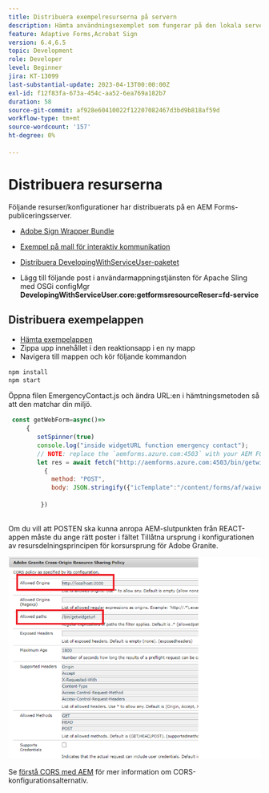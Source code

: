 ```yaml
---
title: Distribuera exempelresurserna på servern
description: Hämta användningsexemplet som fungerar på den lokala servern
feature: Adaptive Forms,Acrobat Sign
version: 6.4,6.5
topic: Development
role: Developer
level: Beginner
jira: KT-13099
last-substantial-update: 2023-04-13T00:00:00Z
exl-id: f12f83fa-673a-454c-aa52-6ea769a182b7
duration: 58
source-git-commit: af928e60410022f12207082467d3bd9b818af59d
workflow-type: tm+mt
source-wordcount: '157'
ht-degree: 0%

---
```


# Distribuera resurserna

Följande resurser/konfigurationer har distribuerats på en AEM Forms-publiceringsserver.

* [Adobe Sign Wrapper Bundle](assets/AcrobatSign.core-1.0.0-SNAPSHOT.jar)

* [Exempel på mall för interaktiv kommunikation](assets/waiver-interactive-communication.zip)
* [Distribuera DevelopingWithServiceUser-paketet](https://experienceleague.adobe.com/docs/experience-manager-learn/assets/developingwithserviceuser.zip)
* Lägg till följande post i användarmappningstjänsten för Apache Sling med OSGi configMgr
  **DevelopingWithServiceUser.core:getformsresourceReser=fd-service**

## Distribuera exempelappen

* [Hämta exempelappen](assets/mult-step-form1.zip)
* Zippa upp innehållet i den reaktionsapp i en ny mapp
* Navigera till mappen och kör följande kommandon

```java
npm install
npm start
```

Öppna filen EmergencyContact.js och ändra URL:en i hämtningsmetoden så att den matchar din miljö.


```javascript
 const getWebForm=async()=>
     {
        setSpinner(true)
        console.log("inside widgetURL function emergency contact");
        // NOTE: replace the `aemforms.azure.com:4503` with your AEM FORM server
        let res = await fetch("http://aemforms.azure.com:4503/bin/getwidgeturl",
          {
            method: "POST",
            body: JSON.stringify({"icTemplate":"/content/forms/af/waiver/waiver/channels/print","waiver":formData})
                     
         })
 
```

Om du vill att POSTEN ska kunna anropa AEM-slutpunkten från REACT-appen måste du ange rätt poster i fältet Tillåtna ursprung i konfigurationen av resursdelningsprincipen för korsursprung för Adobe Granite.

![cors-setting](assets/cors-settings.png)

Se [förstå CORS med AEM](https://experienceleague.adobe.com/docs/experience-manager-learn/foundation/security/understand-cross-origin-resource-sharing.html) för mer information om CORS-konfigurationsalternativ.
